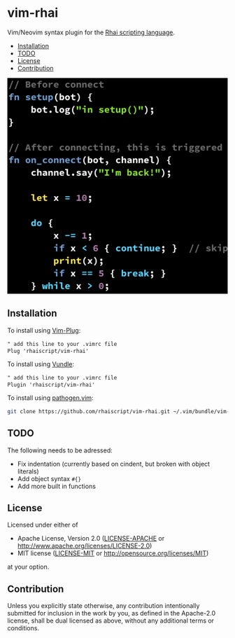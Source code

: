 # vim-rhai

Vim/Neovim syntax plugin for the [Rhai scripting language](https://rhai.rs/).

<!-- TOC generated using the command `npx doctoc README.md -->
<!-- START doctoc generated TOC please keep comment here to allow auto update -->
<!-- DON'T EDIT THIS SECTION, INSTEAD RE-RUN doctoc TO UPDATE -->
- [Installation](#installation)
- [TODO](#todo)
- [License](#license)
- [Contribution](#contribution)

<!-- END doctoc generated TOC please keep comment here to allow auto update -->

[![vim-rhai syntax highlight in action](screenshot.png)](screenshot.png)


## Installation

To install using [Vim-Plug](https://github.com/junegunn/vim-plug):

```vim
" add this line to your .vimrc file
Plug 'rhaiscript/vim-rhai'
```

To install using [Vundle](https://github.com/gmarik/vundle):

```vim
" add this line to your .vimrc file
Plugin 'rhaiscript/vim-rhai'
```

To install using [pathogen.vim](https://github.com/tpope/vim-pathogen):

```sh
git clone https://github.com/rhaiscript/vim-rhai.git ~/.vim/bundle/vim-rhai
```

## TODO

The following needs to be adressed:

- Fix indentation (currently based on cindent, but broken with object literals)
- Add object syntax `#{}`
- Add more built in functions


## License

Licensed under either of

 * Apache License, Version 2.0
   ([LICENSE-APACHE](LICENSE-APACHE) or http://www.apache.org/licenses/LICENSE-2.0)
 * MIT license
   ([LICENSE-MIT](LICENSE-MIT) or http://opensource.org/licenses/MIT)

at your option.

## Contribution

Unless you explicitly state otherwise, any contribution intentionally submitted
for inclusion in the work by you, as defined in the Apache-2.0 license, shall be
dual licensed as above, without any additional terms or conditions.
